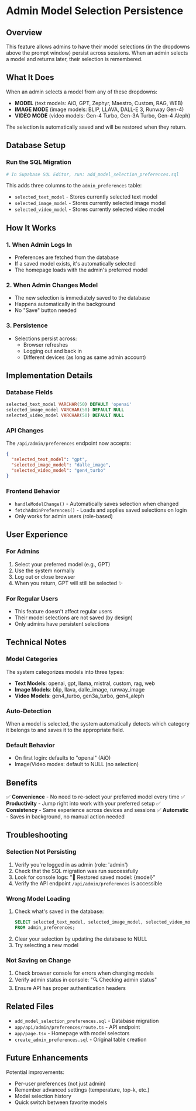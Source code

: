 # Admin Model Selection Persistence

## Overview
This feature allows admins to have their model selections (in the dropdowns above the prompt window) persist across sessions. When an admin selects a model and returns later, their selection is remembered.

## What It Does

When an admin selects a model from any of these dropdowns:
- **MODEL** (text models: AiO, GPT, Zephyr, Maestro, Custom, RAG, WEB)
- **IMAGE MODE** (image models: BLIP, LLAVA, DALL-E 3, Runway Gen-4)
- **VIDEO MODE** (video models: Gen-4 Turbo, Gen-3A Turbo, Gen-4 Aleph)

The selection is automatically saved and will be restored when they return.

## Database Setup

### Run the SQL Migration

```bash
# In Supabase SQL Editor, run: add_model_selection_preferences.sql
```

This adds three columns to the `admin_preferences` table:
- `selected_text_model` - Stores currently selected text model
- `selected_image_model` - Stores currently selected image model  
- `selected_video_model` - Stores currently selected video model

## How It Works

### 1. **When Admin Logs In**
- Preferences are fetched from the database
- If a saved model exists, it's automatically selected
- The homepage loads with the admin's preferred model

### 2. **When Admin Changes Model**
- The new selection is immediately saved to the database
- Happens automatically in the background
- No "Save" button needed

### 3. **Persistence**
- Selections persist across:
  - Browser refreshes
  - Logging out and back in
  - Different devices (as long as same admin account)

## Implementation Details

### Database Fields
```sql
selected_text_model VARCHAR(50) DEFAULT 'openai'
selected_image_model VARCHAR(50) DEFAULT NULL
selected_video_model VARCHAR(50) DEFAULT NULL
```

### API Changes
The `/api/admin/preferences` endpoint now accepts:
```json
{
  "selected_text_model": "gpt",
  "selected_image_model": "dalle_image",
  "selected_video_model": "gen4_turbo"
}
```

### Frontend Behavior
- `handleModelChange()` - Automatically saves selection when changed
- `fetchAdminPreferences()` - Loads and applies saved selections on login
- Only works for admin users (role-based)

## User Experience

### For Admins
1. Select your preferred model (e.g., GPT)
2. Use the system normally
3. Log out or close browser
4. When you return, GPT will still be selected ✨

### For Regular Users
- This feature doesn't affect regular users
- Their model selections are not saved (by design)
- Only admins have persistent selections

## Technical Notes

### Model Categories
The system categorizes models into three types:
- **Text Models**: openai, gpt, llama, mistral, custom, rag, web
- **Image Models**: blip, llava, dalle_image, runway_image
- **Video Models**: gen4_turbo, gen3a_turbo, gen4_aleph

### Auto-Detection
When a model is selected, the system automatically detects which category it belongs to and saves it to the appropriate field.

### Default Behavior
- On first login: defaults to "openai" (AiO)
- Image/Video modes: default to NULL (no selection)

## Benefits

✅ **Convenience** - No need to re-select your preferred model every time
✅ **Productivity** - Jump right into work with your preferred setup
✅ **Consistency** - Same experience across devices and sessions
✅ **Automatic** - Saves in background, no manual action needed

## Troubleshooting

### Selection Not Persisting
1. Verify you're logged in as admin (role: 'admin')
2. Check that the SQL migration was run successfully
3. Look for console logs: "📌 Restored saved model: {model}"
4. Verify the API endpoint `/api/admin/preferences` is accessible

### Wrong Model Loading
1. Check what's saved in the database:
   ```sql
   SELECT selected_text_model, selected_image_model, selected_video_model 
   FROM admin_preferences;
   ```
2. Clear your selection by updating the database to NULL
3. Try selecting a new model

### Not Saving on Change
1. Check browser console for errors when changing models
2. Verify admin status in console: "🔍 Checking admin status"
3. Ensure API has proper authentication headers

## Related Files

- `add_model_selection_preferences.sql` - Database migration
- `app/api/admin/preferences/route.ts` - API endpoint
- `app/page.tsx` - Homepage with model selectors
- `create_admin_preferences.sql` - Original table creation

## Future Enhancements

Potential improvements:
- Per-user preferences (not just admin)
- Remember advanced settings (temperature, top-k, etc.)
- Model selection history
- Quick switch between favorite models

